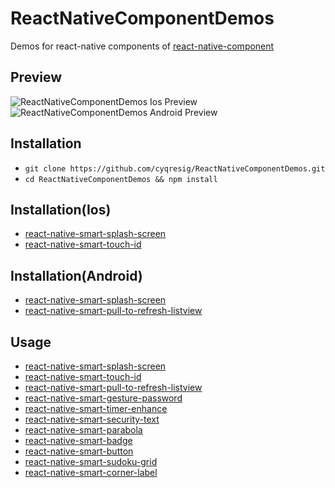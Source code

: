# ReactNativeComponentDemos
Demos for react-native components of [react-native-component][1]

## Preview

![ReactNativeComponentDemos Ios Preview][100]
![ReactNativeComponentDemos Android Preview][101]

## Installation

*   `git clone https://github.com/cyqresig/ReactNativeComponentDemos.git`
*   `cd ReactNativeComponentDemos && npm install`

## Installation(Ios)

* [react-native-smart-splash-screen][2]
* [react-native-smart-touch-id][3]

## Installation(Android)

* [react-native-smart-splash-screen][2]
* [react-native-smart-pull-to-refresh-listview][4]

## Usage

* [react-native-smart-splash-screen][2]
* [react-native-smart-touch-id][3]
* [react-native-smart-pull-to-refresh-listview][4]
* [react-native-smart-gesture-password][5]
* [react-native-smart-timer-enhance][6]
* [react-native-smart-security-text][7]
* [react-native-smart-parabola][8]
* [react-native-smart-badge][9]
* [react-native-smart-button][10]
* [react-native-smart-sudoku-grid][11]
* [react-native-smart-corner-label][12]

[1]: https://github.com/react-native-component
[2]: https://github.com/react-native-component/react-native-smart-splash-screen
[3]: https://github.com/react-native-component/react-native-smart-touch-id
[4]: https://github.com/react-native-component/react-native-smart-pull-to-refresh-listview
[5]: https://github.com/react-native-component/react-native-smart-gesture-password
[6]: https://github.com/react-native-component/react-native-smart-timer-enhance
[7]: https://github.com/react-native-component/react-native-smart-security-text
[8]: https://github.com/react-native-component/react-native-smart-parabola
[9]: https://github.com/react-native-component/react-native-smart-badge
[10]: https://github.com/react-native-component/react-native-smart-button
[11]: https://github.com/react-native-component/react-native-smart-sudoku-grid
[12]: https://github.com/react-native-component/react-native-smart-corner-label

[100]: http://cyqresig.github.io/img/react-native-component-demos-preview-ios-v0.0.1.gif
[101]: http://cyqresig.github.io/img/react-native-component-demos-preview-android-v0.0.1.gif
